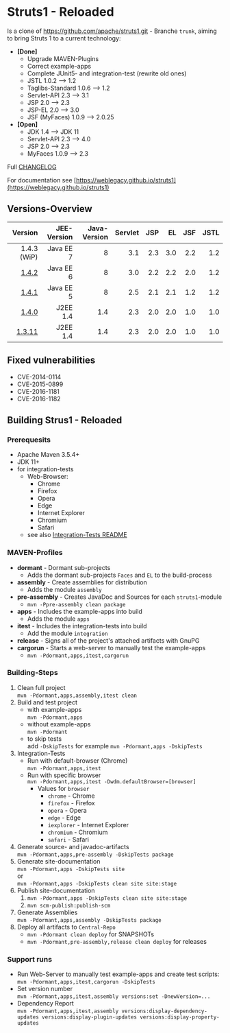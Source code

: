 # Struts1 - Reloaded

Is a clone of <https://github.com/apache/struts1.git> - Branche `trunk`, aiming to bring Struts 1 to a current technology:

* **[Done]**
  * Upgrade MAVEN-Plugins
  * Correct example-apps
  * Complete JUnit5- and integration-test (rewrite old ones)
  * JSTL 1.0.2 --> 1.2
  * Taglibs-Standard 1.0.6 --> 1.2
  * Servlet-API 2.3 --> 3.1
  * JSP 2.0 --> 2.3
  * JSP-EL 2.0 --> 3.0
  * JSF (MyFaces) 1.0.9 --> 2.0.25
* **[Open]**
  * JDK 1.4 --> JDK 11
  * Servlet-API 2.3 --> 4.0
  * JSP 2.0 --> 2.3
  * MyFaces 1.0.9 --> 2.3

Full [CHANGELOG](CHANGELOG.md)

For documentation see [https://weblegacy.github.io/struts1](https://weblegacy.github.io/struts1)

## Versions-Overview

| Version                                                             | JEE-Version | Java-Version | Servlet | JSP | EL  | JSF | JSTL |
|--------------------------------------------------------------------:|------------:|-------------:|--------:|----:|----:|----:|-----:|
|                                                         1.4.3 (WiP) |   Java EE 7 |            8 |     3.1 | 2.3 | 3.0 | 2.2 |  1.2 |
|   [1.4.2](https://github.com/weblegacy/struts1/releases/tag/v1.4.2) |   Java EE 6 |            8 |     3.0 | 2.2 | 2.2 | 2.0 |  1.2 |
|   [1.4.1](https://github.com/weblegacy/struts1/releases/tag/v1.4.1) |   Java EE 5 |            8 |     2.5 | 2.1 | 2.1 | 1.2 |  1.2 |
|   [1.4.0](https://github.com/weblegacy/struts1/releases/tag/v1.4.0) |    J2EE 1.4 |          1.4 |     2.3 | 2.0 | 2.0 | 1.0 |  1.0 |
| [1.3.11](https://github.com/weblegacy/struts1/releases/tag/v1.3.11) |    J2EE 1.4 |          1.4 |     2.3 | 2.0 | 2.0 | 1.0 |  1.0 |

## Fixed vulnerabilities

* CVE-2014-0114
* CVE-2015-0899
* CVE-2016-1181
* CVE-2016-1182

## Building Strus1 - Reloaded

### Prerequesits

* Apache Maven 3.5.4\+
* JDK 11\+
* for integration-tests
  * Web-Browser:
    * Chrome
    * Firefox
    * Opera
    * Edge
    * Internet Explorer
    * Chromium
    * Safari
  * see also [Integration-Tests README](integration/apps-it-selenium/README.md)

### MAVEN-Profiles

* **dormant** - Dormant sub-projects
  * Adds the dormant sub-projects `Faces` and `EL` to the build-process
* **assembly** - Create assemblies for distribution
  * Adds the module `assembly`
* **pre-assembly** - Creates JavaDoc and Sources for each `struts1`-module
  * `mvn -Ppre-assembly clean package`
* **apps** - Includes the example-apps into build
  * Adds the module `apps`
* **itest** - Includes the integration-tests into build
  * Add the module `integration`
* **release** - Signs all of the project's attached artifacts with GnuPG
* **cargorun** - Starts a web-server to manually test the example-apps
  * `mvn -Pdormant,apps,itest,cargorun`

### Building-Steps

1. Clean full project  
   `mvn -Pdormant,apps,assembly,itest clean`
2. Build and test project
   * with example-apps  
     `mvn -Pdormant,apps`
   * without example-apps  
     `mvn -Pdormant`
   * to skip tests  
     add `-DskipTests` for example `mvn -Pdormant,apps -DskipTests`
3. Integration-Tests
   * Run with default-browser (Chrome)  
     `mvn -Pdormant,apps,itest`
   * Run with specific browser  
     `mvn -Pdormant,apps,itest -Dwdm.defaultBrowser=[browser]`
     * Values for `browser`
       * `chrome` - Chrome
       * `firefox` - Firefox
       * `opera` - Opera
       * `edge` - Edge
       * `iexplorer` - Internet Explorer
       * `chromium` - Chromium
       * `safari` - Safari
4. Generate source- and javadoc-artifacts  
   `mvn -Pdormant,apps,pre-assembly -DskipTests package`
5. Generate site-documentation  
   `mvn -Pdormant,apps -DskipTests site`  
   or  
   `mvn -Pdormant,apps -DskipTests clean site site:stage`
6. Publish site-documentation  
   1. `mvn -Pdormant,apps -DskipTests clean site site:stage`
   2. `mvn scm-publish:publish-scm`
7. Generate Assemblies  
   `mvn -Pdormant,apps,assembly -DskipTests package`
8. Deploy all artifacts to `Central-Repo`  
   * `mvn -Pdormant clean deploy` for SNAPSHOTs
   * `mvn -Pdormant,pre-assembly,release clean deploy` for releases

### Support runs

* Run Web-Server to manually test example-apps and create test scripts:  
  `mvn -Pdormant,apps,itest,cargorun -DskipTests`
* Set version number  
  `mvn -Pdormant,apps,itest,assembly versions:set -DnewVersion=...`
* Dependency Report  
  `mvn -Pdormant,apps,itest,assembly versions:display-dependency-updates versions:display-plugin-updates versions:display-property-updates`
